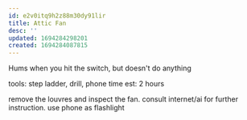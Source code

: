 ```yaml
---
id: e2v0itq9h2z88m30dy91lir
title: Attic Fan
desc: ''
updated: 1694284298201
created: 1694284087815
---
```


Hums when you hit the switch, but doesn't do anything

tools: step ladder, drill, phone
time est: 2 hours

remove the louvres and inspect the fan. consult internet/ai for further instruction. use phone as flashlight
